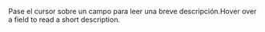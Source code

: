 <span data-ttu-id="84967-101">Pase el cursor sobre un campo para leer una breve descripción.</span><span class="sxs-lookup"><span data-stu-id="84967-101">Hover over a field to read a short description.</span></span>
